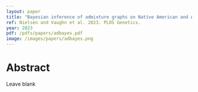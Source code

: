 ```yaml
---
layout: paper
title: "Bayesian inference of admixture graphs on Native American and Arctic populations"
ref: Nielsen and Vaughn et al. 2023. PLOS Genetics.
year: 2023
pdf: /pdfs/papers/adbayes.pdf
image: /images/papers/adbayes.png
---
```


# Abstract

Leave blank
